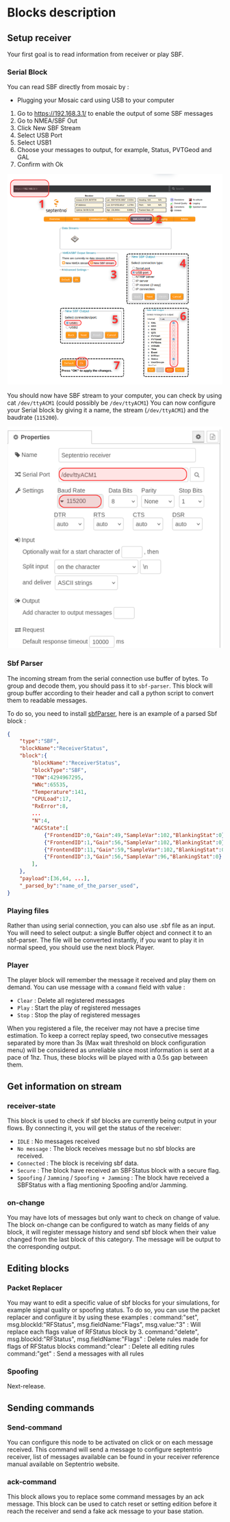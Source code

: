 # Blocks description
## Setup receiver
Your first goal is to read information from receiver or play SBF.

### Serial Block
You can read SBF directly from mosaic by :
- Plugging your Mosaic card using USB to your computer
1) Go to https://192.168.3.1/ to enable the output of some SBF messages
2) Go to NMEA/SBF Out
3) Click New SBF Stream
4) Select USB Port
5) Select USB1
6) Choose your messages to output, for example, Status, PVTGeod and GAL
7) Confirm with Ok

![Setup Septentrio receiver](examples/receiver_output_sbf.png)

You should now have SBF stream to your computer, you can check by using cat `/dev/ttyACM1` (could possibly be `/dev/ttyACM1`)
You can now configure your Serial block by giving it a name, the stream (`/dev/ttyACM1`) and the baudrate (`115200`).

![Setup Serial block](examples/configure_serial.png)

### Sbf Parser
The incoming stream from the serial connection use buffer of bytes. To group and decode them, you should pass it to `sbf-parser`.
This block will group buffer according to their header and call a python script to convert them to readable messages.

To do so, you need to install [sbfParser](https://github.com/MJeanneRose/sbfParser), here is an example of a parsed Sbf block :
```json
{
    "type":"SBF",
    "blockName":"ReceiverStatus",
    "block":{
        "blockName":"ReceiverStatus",
        "blockType":"SBF",
        "TOW":4294967295,
        "WNc":65535,
        "Temperature":141,
        "CPULoad":17,
        "RxError":8,
        ...
        "N":4,
        "AGCState":[
            {"FrontendID":0,"Gain":49,"SampleVar":102,"BlankingStat":0},
            {"FrontendID":1,"Gain":56,"SampleVar":102,"BlankingStat":0},
            {"FrontendID":11,"Gain":59,"SampleVar":102,"BlankingStat":0},
            {"FrontendID":3,"Gain":56,"SampleVar":96,"BlankingStat":0}
        ],
    },
    "payload":[36,64, ...],
    "_parsed_by":"name_of_the_parser_used",
}
```

### Playing files

Rather than using serial connection, you can also use .sbf file as an input.
You will need to select output: a single Buffer object and connect it to an sbf-parser.
The file will be converted instantly, if you want to play it in normal speed, you should use the next block Player.


### Player
The player block will remember the message it received and play them on demand.
You can use message with a `command` field with value :
- `Clear` : Delete all registered messages
- `Play` : Start the play of registered messages
- `Stop` : Stop the play of registered messages

When you registered a file, the receiver may not have a precise time estimation. To keep a correct replay speed, two consecutive messages separated by more than 3s (Max wait threshold on block configuration menu) will be considered as unreliable since most information is sent at a pace of 1hz.
Thus, these blocks will be played with a 0.5s gap between them.

## Get information on stream
### receiver-state
This block is used to check if sbf blocks are currently being output in your flows.
By connecting it, you will get the status of the receiver:
- `IDLE` : No messages received
- `No message` : The block receives message but no sbf blocks are received.
- `Connected` : The block is receiving sbf data.
- `Secure` : The block have received an SBFStatus block with a secure flag.
- `Spoofing` / `Jamming` / `Spoofing + Jamming` : The block have received a SBFStatus with a flag mentioning Spoofing and/or Jamming.

### on-change
You may have lots of messages but only want to check on change of value.
The block on-change can be configured to watch as many fields of any block, it will register message history and send sbf block when their value changed from the last block of this category.
The message will be output to the corresponding output.

## Editing blocks

### Packet Replacer
You may want to edit a specific value of sbf blocks for your simulations, for example signal quality or spoofing status.
To do so, you can use the packet replacer and configure it by using these examples :
command:"set", msg.blockId:"RFStatus", msg.fieldName:"Flags", msg.value:"3" : Will replace each flags value of RFStatus block by 3.
command:"delete", msg.blockId:"RFStatus", msg.fieldName:"Flags" : Delete rules made for flags of RFStatus blocks
command:"clear" : Delete all editing rules
command:"get" : Send a messages with all rules

### Spoofing
Next-release.

## Sending commands
### Send-command
You can configure this node to be activated on click or on each message received. This command will send a message to configure septentrio receiver, list of messages available can be found in your receiver reference manual available on Septentrio website.

### ack-command
This block allows you to replace some command messages by an ack message. This block can be used to catch reset or setting edition before it reach the receiver and send a fake ack message to your base station.
